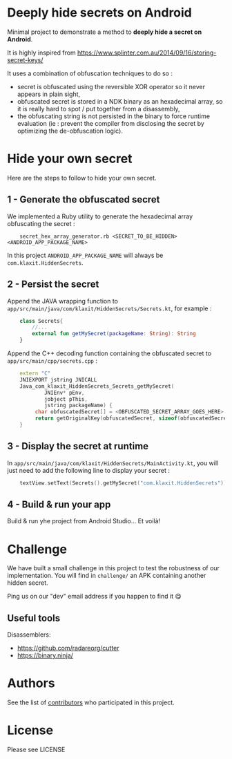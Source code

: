 # Deeply hide secrets on Android

Minimal project to demonstrate a method to **deeply hide a secret on Android**.

It is highly inspired from https://www.splinter.com.au/2014/09/16/storing-secret-keys/

It uses a combination of obfuscation techniques to do so :
- secret is obfuscated using the reversible XOR operator so it never appears in plain sight,
- obfuscated secret is stored in a NDK binary as an hexadecimal array, so it is really hard to spot / put together from a disassembly,
- the obfuscating string is not persisted in the binary to force runtime evaluation (ie : prevent the compiler from disclosing the secret by optimizing the de-obfuscation logic).

# Hide your own secret

Here are the steps to follow to hide your own secret.

## 1 - Generate the obfuscated secret

We implemented a Ruby utility to generate the hexadecimal array obfuscating the secret :

```shell
    secret_hex_array_generator.rb <SECRET_TO_BE_HIDDEN> <ANDROID_APP_PACKAGE_NAME>
```

In this project `ANDROID_APP_PACKAGE_NAME` will always be `com.klaxit.HiddenSecrets`.

## 2 - Persist the secret

Append the JAVA wrapping function to `app/src/main/java/com/klaxit/HiddenSecrets/Secrets.kt`, for example :

```kotlin
    class Secrets{
        //...
        external fun getMySecret(packageName: String): String
    }
```

Append the C++ decoding function containing the obfuscated secret to `app/src/main/cpp/secrets.cpp` :

```cpp
    extern "C"
    JNIEXPORT jstring JNICALL
    Java_com_klaxit_HiddenSecrets_Secrets_getMySecret(
            JNIEnv* pEnv,
            jobject pThis,
            jstring packageName) {
         char obfuscatedSecret[] = <OBFUSCATED_SECRET_ARRAY_GOES_HERE> ;
         return getOriginalKey(obfuscatedSecret, sizeof(obfuscatedSecret), packageName, pEnv);
    }
```

## 3 - Display the secret at runtime

In `app/src/main/java/com/klaxit/HiddenSecrets/MainActivity.kt`, you will just need to add the following line to 
display your secret :

```kotlin
    textView.setText(Secrets().getMySecret("com.klaxit.HiddenSecrets"))
```

## 4 - Build & run your app

Build & run yhe project from Android Studio... Et voilà!

# Challenge

We have built a small challenge in this project to test the robustness of our implementation. You will
find in `challenge/` an APK containing another hidden secret.

Ping us on our "dev" email address if you happen to find it 😋

## Useful tools

Disassemblers:
- https://github.com/radareorg/cutter
- https://binary.ninja/

# Authors

See the list of [contributors](https://github.com/klaxit/HiddenSecrets/contributors) who participated in this project.

# License

Please see LICENSE

